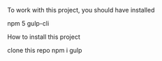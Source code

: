 To work with this project, you should have installed

npm 5
gulp-cli



How to install this project

clone this repo
npm i
gulp
